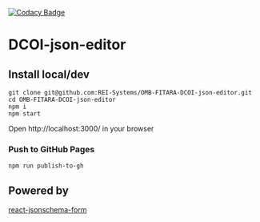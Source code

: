 [![Codacy Badge](https://api.codacy.com/project/badge/Grade/16cd662b24dd43a593737663be79f635)](https://www.codacy.com/app/alexandr-perfilov/OMB-FITARA-DCOI-json-editor?utm_source=github.com&amp;utm_medium=referral&amp;utm_content=REI-Systems/OMB-FITARA-DCOI-json-editor&amp;utm_campaign=Badge_Grade)

# DCOI-json-editor

## Install local/dev

    git clone git@github.com:REI-Systems/OMB-FITARA-DCOI-json-editor.git
    cd OMB-FITARA-DCOI-json-editor
    npm i
    npm start

Open http://localhost:3000/ in your browser

### Push to GitHub Pages

    npm run publish-to-gh

## Powered by
[react-jsonschema-form](https://github.com/mozilla-services/react-jsonschema-form)
